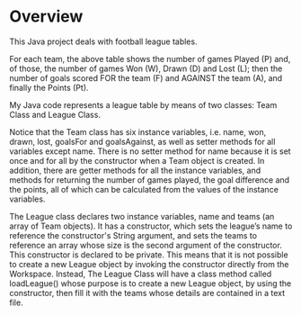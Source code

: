 # Overview
This Java project deals with football league tables.

For each team, the above table shows the number of games Played (P) and, of those, the number of games Won (W), Drawn (D) and Lost (L); then the number of goals scored FOR the team (F) and AGAINST the team (A), and finally the Points (Pt).

My Java code represents a league table by means of two classes: Team Class and League Class.

Notice that the Team class has six instance variables, i.e. name, won, drawn, lost, goalsFor and goalsAgainst, as well as setter methods for all variables except name. There is no setter method for name because it is set once and for all by the constructor when a Team object is created. In addition, there are getter methods for all the instance variables, and methods for returning the number of games played, the goal difference and the points, all of which can be calculated from the values of the instance variables.

The League class declares two instance variables, name and teams (an array of Team objects). It has a constructor, which sets the league’s name to reference the constructor's String argument, and sets the teams to reference an array whose size is the second argument of the constructor. This constructor is declared to be private. This means that it is not possible to create a new League object by invoking the constructor directly from the Workspace. Instead, The League Class will have a class method called loadLeague() whose purpose is to create a new League object, by using the constructor, then fill it with the teams whose details are contained in a text file.
